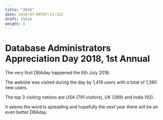 ```yaml
---
title: "2018"
date: 2018-07-06T07:13:31Z
draft: false
weight: 6
---
```


# Database Administrators Appreciation Day 2018, 1st Annual
The very first DBAday happened the 6th July 2018.

The website was visited during the day by 1,419 users with a total of 1,390 new users.

The top 3 visiting nations are USA (791 visitors), UK (289) and India (92).

It seems the word is spreading and hopefully the next year there will be an even better DBAday.


